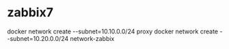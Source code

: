 # zabbix7
docker network create --subnet=10.10.0.0/24 proxy
docker network create --subnet=10.20.0.0/24 network-zabbix
